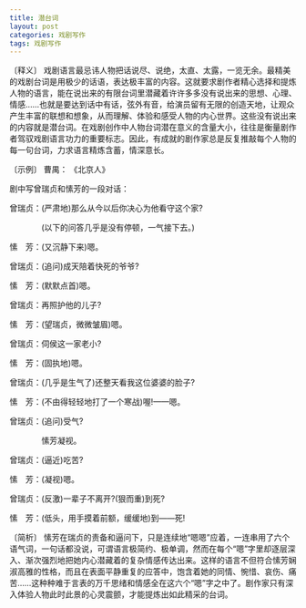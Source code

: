 ```yaml
---
title: 潜台词
layout: post
categories: 戏剧写作
tags: 戏剧写作
---
```


〔释义〕 戏剧语言最忌讳人物把话说尽、说绝，太直、太露，一览无余。最精美的戏剧台词是用极少的话语，表达极丰富的内容。这就要求剧作者精心选择和提炼人物的语言，能在说出来的有限台词里潜藏着许许多多没有说出来的思想、心理、情感……也就是要达到话中有话，弦外有音，给演员留有无限的创造天地，让观众产生丰富的联想和想象，从而理解、体验和感受人物的内心世界。这些没有说出来的内容就是潜台词。在戏剧创作中人物台词潜在意义的含量大小，往往是衡量剧作者驾驭戏剧语言功力的重要标志。因此，有成就的剧作家总是反复推敲每个人物的每一句台词，力求语言精炼含蓄，情深意长。

〔示例〕 曹禺： 《北京人》

剧中写曾瑞贞和愫芳的一段对话：

曾瑞贞：(严肃地)那么从今以后你决心为他看守这个家?

　　　　(以下的问答几乎是没有停顿，一气接下去。)

愫　芳：(又沉静下来)嗯。

曾瑞贞：(追问)成天陪着快死的爷爷?

愫　芳：(默默点首)嗯。

曾瑞贞：再照护他的儿子?

愫　芳：(望瑞贞，微微皱眉)嗯。

曾瑞贞：伺侯这一家老小?

愫　芳：(固执地)嗯。

曾瑞贞：(几乎是生气了)还整天看我这位婆婆的脸子?

愫　芳：(不由得轻轻地打了一个寒战)喔!——嗯。

曾瑞贞：(追问)受气?

　　　　愫芳凝视。

曾瑞贞：(逼近)吃苦?

愫　芳：(凝视)嗯。

曾瑞贞：(反激)一辈子不离开?(狠而重)到死?

愫　芳：(低头，用手摸着前额，缓缓地)到——死!

〔简析〕 愫芳在瑞贞的责备和逼问下，只是连续地“嗯嗯”应着，一连串用了六个语气词，一句话都没说，可谓语言极简约、极单调，然而在每个“嗯”字里却逐层深入、渐次强烈地把她内心潜藏着的复杂情感传达出来。这样的语言不但符合愫芳娴淑高雅的性格，而且在表面平静重复的应答中，饱含着她的同情、惋惜、哀伤、痛苦……这种种难于言表的万千思绪和情感全在这六个“嗯”字之中了。剧作家只有深入体验人物此时此景的心灵震颤，才能提炼出如此精采的台词。 